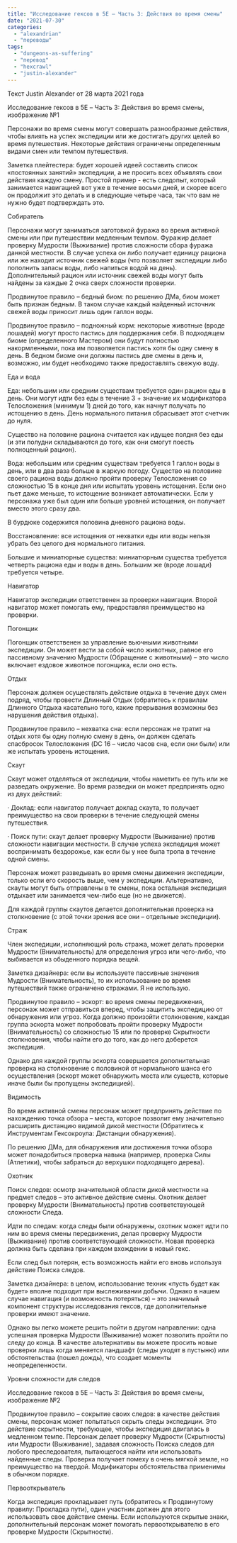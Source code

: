 ```yaml
---
title: "Исследование гексов в 5E – Часть 3: Действия во время смены"
date: "2021-07-30"
categories: 
  - "alexandrian"
  - "переводы"
tags: 
  - "dungeons-as-suffering"
  - "перевод"
  - "hexcrawl"
  - "justin-alexander"
---
```


Текст Justin Alexander от 28 марта 2021 года

Исследование гексов в 5E – Часть 3: Действия во время смены, изображение №1

Персонажи во время смены могут совершать разнообразные действия, чтобы влиять на успех экспедиции или же достигать других целей во время путешествия. Некоторые действия ограничены определенным видами смен или темпом путешествия.

Заметка плейтестера: будет хорошей идеей составить список «постоянных занятий» экспедиции, а не просить всех объявлять свои действия каждую смену. Простой пример - есть следопыт, который занимается навигацией вот уже в течение восьми дней, и скорее всего он продолжит это делать и в следующие четыре часа, так что вам не нужно будет подтверждать это.

Собиратель

Персонажи могут заниматься заготовкой фуража во время активной смены или при путешествии медленным темпом. Фуражир делает проверку Мудрости (Выживание) против сложности сбора фуража данной местности. В случае успеха он либо получает единицу рациона или же находит источник свежей воды (что позволяет экспедиции либо пополнить запасы воды, либо напиться водой на день). Дополнительный рацион или источник свежей воды могут быть найдены за каждые 2 очка сверх сложности проверки.

Продвинутое правило – бедный биом: по решению ДМа, биом может быть признан бедным. В таком случае каждый найденный источник свежей воды приносит лишь один галлон воды.

Продвинутое правило – подножный корм: некоторые животные (вроде лошадей) могут просто пастись для поддержания себя. В подходящем биоме (определенного Мастером) они будут полностью накормленными, пока им позволяется пастись хотя бы одну смену в день. В бедном биоме они должны пастись две смены в день и, возможно, им будет необходимо также предоставлять свежую воду.

Еда и вода

Еда: небольшим или средним существам требуется один рацион еды в день. Они могут идти без еды в течение 3 + значение их модификатора Телосложения (минимум 1) дней до того, как начнут получать по истощению в день. День нормального питания сбрасывает этот счетчик до нуля.

Существо на половине рациона считается как идущее полдня без еды (и эти полудни складываются до того, как они смогут поесть полноценный рацион).

Вода: небольшим или средним существам требуется 1 галлон воды в день, или в два раза больше в жаркую погоду. Существо на половине своего рациона воды должно пройти проверку Телосложения со сложностью 15 в конце дня или испытать уровень истощения. Если оно пьет даже меньше, то истощение возникает автоматически. Если у персонажа уже был один или больше уровней истощения, он получает вместо этого сразу два.

В бурдюке содержится половина дневного рациона воды.

Восстановление: все истощения от нехватки еды или воды нельзя убрать без целого дня нормального питания.

Большие и миниатюрные существа: миниатюрным существа требуется четверть рациона еды и воды в день. Большим же (вроде лошади) требуется четыре.

Навигатор

Навигатор экспедиции ответственен за проверки навигации. Второй навигатор может помогать ему, предоставляя преимущество на проверки.

Погонщик

Погонщик ответственен за управление вьючными животными экспедиции. Он может вести за собой число животных, равное его пассивному значению Мудрости (Обращение с животными) – это число включает ездовое животное погонщика, если оно есть.

Отдых

Персонаж должен осуществлять действие отдыха в течение двух смен подряд, чтобы провести Длинный Отдых (обратитесь к правилам Длинного Отдыха касательно того, какие прерывания возможны без нарушения действия отдыха).

Продвинутое правило – нехватка сна: если персонаж не тратит на отдых хотя бы одну полную смену в день, он должен сделать спасбросок Телосложения (DC 16 – число часов сна, если они были) или же испытать уровень истощения.

Скаут

Скаут может отделяться от экспедиции, чтобы наметить ее путь или же разведать окружение. Во время разведки он может предпринять одно из двух действий:

· Доклад: если навигатор получает доклад скаута, то получает преимущество на свои проверки в течение следующей смены путешествия.

· Поиск пути: скаут делает проверку Мудрости (Выживание) против сложности навигации местности. В случае успеха экспедиция может воспринимать бездорожье, как если бы у нее была тропа в течение одной смены.

Персонаж может разведывать во время смены движения экспедиции, только если его скорость выше, чем у экспедиции. Альтернативно, скауты могут быть отправлены в те смены, пока остальная экспедиция отдыхает или занимается чем-либо еще (но не движется).

Для каждой группы скаутов делается дополнительная проверка на столкновение (с этой точки зрения все они – отдельные экспедиции).

Страж

Член экспедиции, исполняющий роль стража, может делать проверки Мудрости (Внимательность) для определения угроз или чего-либо, что выбивается из обыденного порядка вещей.

Заметка дизайнера: если вы используете пассивные значения Мудрости (Внимательность), то их использование во время путешествий также ограничено стражами. Я не использую.

Продвинутое правило – эскорт: во время смены передвижения, персонаж может отправиться вперед, чтобы защитить экспедицию от обнаружения или угроз. Когда должно произойти столкновение, каждая группа эскорта может попробовать пройти проверку Мудрости (Внимательность) со сложностью 15 или по проверке Скрытности столкновения, чтобы найти его до того, как до него доберется экспедиция.

Однако для каждой группы эскорта совершается дополнительная проверка на столкновение с половиной от нормального шанса его осуществления (эскорт может обнаружить места или существ, которые иначе были бы пропущены экспедицией).

Видимость

Во время активной смены персонаж может предпринять действие по нахождению точка обзора – места, которое позволит ему значительно расширить дистанцию видимой дикой местности (Обратитесь к Инструментам Гексокроула: Дистанции обнаружения).

По решению ДМа, для обнаружения или достижения точки обзора может понадобиться проверка навыка (например, проверка Силы (Атлетики), чтобы забраться до верхушки подходящего дерева).

Охотник

Поиск следов: осмотр значительной области дикой местности на предмет следов – это активное действие смены. Охотник делает проверку Мудрости (Внимательность) против соответствующей сложности Следа.

Идти по следам: когда следы были обнаружены, охотник может идти по ним во время смены передвижения, делая проверку Мудрости (Выживание) против соответствующей сложности. Новая проверка должна быть сделана при каждом вхождении в новый гекс.

Если след был потерян, есть возможность найти его вновь используя действие Поиска следов.

Заметка дизайнера: в целом, использование техник «пусть будет как будет» вполне подходит при выслеживании добычи. Однако в нашем случае навигация (и возможность потеряться) – это значимый компонент структуры исследования гексов, где дополнительные проверки имеют значение.

Однако вы легко можете решить пойти в другом направлении: одна успешная проверка Мудрости (Выживание) может позволить пройти по следу до конца. В качестве альтернативы вы можете просить новые проверки лишь когда меняется ландшафт (следы уходят в пустыню) или обстоятельства (пошел дождь), что создает моменты неопределенности.

Уровни сложности для следов

Исследование гексов в 5E – Часть 3: Действия во время смены, изображение №2

Продвинутое правило – сокрытие своих следов: в качестве действия смены, персонаж может попытаться скрыть следы экспедиции. Это действие скрытности, требующее, чтобы экспедиция двигалась в медленном темпе. Персонаж делает проверку Мудрости (Скрытность) или Мудрости (Выживание), задавая сложность Поиска следов для любого преследователя, пытающегося найти или использовать найденные следы. Проверка получает помеху в очень мягкой земле, но преимущество на твердой. Модификаторы обстоятельства применимы в обычном порядке.

Первооткрыватель

Когда экспедиция прокладывает путь (обратитесь к Продвинутому правилу: Прокладка пути), один участник должен для этого использовать свое действие смены. Если используются скрытые знаки, дополнительный персонаж может помогать первооткрывателю в его проверке Мудрости (Скрытности).
